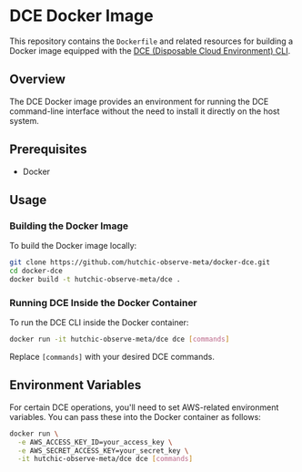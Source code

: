 # DCE Docker Image

This repository contains the `Dockerfile` and related resources for building a Docker image equipped with the [DCE (Disposable Cloud Environment) CLI](https://github.com/Optum/dce-cli).

## Overview

The DCE Docker image provides an environment for running the DCE command-line interface without the need to install it directly on the host system.

## Prerequisites

- Docker

## Usage

### Building the Docker Image

To build the Docker image locally:

```bash
git clone https://github.com/hutchic-observe-meta/docker-dce.git
cd docker-dce
docker build -t hutchic-observe-meta/dce .
```

### Running DCE Inside the Docker Container

To run the DCE CLI inside the Docker container:

```bash
docker run -it hutchic-observe-meta/dce dce [commands]
```

Replace `[commands]` with your desired DCE commands.

## Environment Variables

For certain DCE operations, you'll need to set AWS-related environment variables. You can pass these into the Docker container as follows:

```bash
docker run \
  -e AWS_ACCESS_KEY_ID=your_access_key \
  -e AWS_SECRET_ACCESS_KEY=your_secret_key \
  -it hutchic-observe-meta/dce dce [commands]
```
